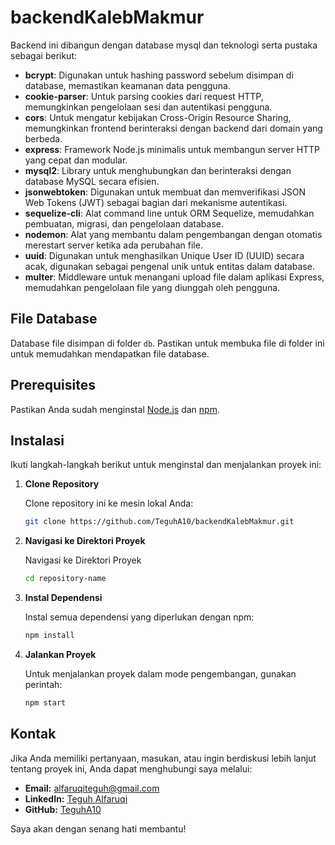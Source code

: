 # backendKalebMakmur

Backend ini dibangun dengan database mysql dan teknologi serta pustaka sebagai berikut:

- **bcrypt**: Digunakan untuk hashing password sebelum disimpan di database, memastikan keamanan data pengguna.
- **cookie-parser**: Untuk parsing cookies dari request HTTP, memungkinkan pengelolaan sesi dan autentikasi pengguna.
- **cors**: Untuk mengatur kebijakan Cross-Origin Resource Sharing, memungkinkan frontend berinteraksi dengan backend dari domain yang berbeda.
- **express**: Framework Node.js minimalis untuk membangun server HTTP yang cepat dan modular.
- **mysql2**: Library untuk menghubungkan dan berinteraksi dengan database MySQL secara efisien.
- **jsonwebtoken**: Digunakan untuk membuat dan memverifikasi JSON Web Tokens (JWT) sebagai bagian dari mekanisme autentikasi.
- **sequelize-cli**: Alat command line untuk ORM Sequelize, memudahkan pembuatan, migrasi, dan pengelolaan database.
- **nodemon**: Alat yang membantu dalam pengembangan dengan otomatis merestart server ketika ada perubahan file.
- **uuid**: Digunakan untuk menghasilkan Unique User ID (UUID) secara acak, digunakan sebagai pengenal unik untuk entitas dalam database.
- **multer**: Middleware untuk menangani upload file dalam aplikasi Express, memudahkan pengelolaan file yang diunggah oleh pengguna.

## File Database

Database file disimpan di folder `db`. Pastikan untuk membuka file di folder ini untuk memudahkan mendapatkan file database.

## Prerequisites

Pastikan Anda sudah menginstal [Node.js](https://nodejs.org/) dan [npm](https://www.npmjs.com/).

## Instalasi

Ikuti langkah-langkah berikut untuk menginstal dan menjalankan proyek ini:

1. **Clone Repository**

   Clone repository ini ke mesin lokal Anda:
   ```bash
   git clone https://github.com/TeguhA10/backendKalebMakmur.git

2. **Navigasi ke Direktori Proyek**

   Navigasi ke Direktori Proyek
   ```bash
   cd repository-name

3. **Instal Dependensi**
   
   Instal semua dependensi yang diperlukan dengan npm:
   ```bash
   npm install

4. **Jalankan Proyek**

   Untuk menjalankan proyek dalam mode pengembangan, gunakan perintah:
   ```bash
   npm start

## Kontak

Jika Anda memiliki pertanyaan, masukan, atau ingin berdiskusi lebih lanjut tentang proyek ini, Anda dapat menghubungi saya melalui:

- **Email:** [alfaruqiteguh@gmail.com](mailto:alfaruqiteguh@gmail.com)
- **LinkedIn:** [Teguh Alfaruqi](https://www.linkedin.com/in/teguh-alfaruqi-67399b291/)
- **GitHub:** [TeguhA10](https://github.com/TeguhA10)

Saya akan dengan senang hati membantu!
